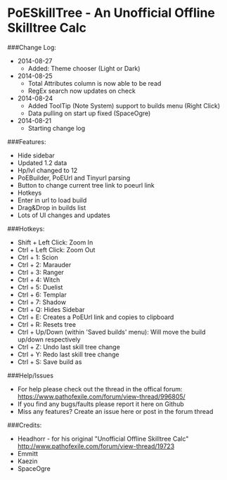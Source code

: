 PoESkillTree - An Unofficial Offline Skilltree Calc
============

###Change Log:
* 2014-08-27
  * Added: Theme chooser (Light or Dark)
* 2014-08-25
  * Total Attributes column is now able to be read
  * RegEx search now updates on check
* 2014-08-24
  * Added ToolTip (Note System) support to builds menu (Right Click)
  * Data pulling on start up fixed (SpaceOgre)
* 2014-08-21
  * Starting change log

###Features: 
* Hide sidebar
* Updated 1.2 data
* Hp/lvl changed to 12
* PoEBuilder, PoEUrl and Tinyurl parsing
* Button to change current tree link to poeurl link
* Hotkeys
* Enter in url to load build
* Drag&Drop in builds list
* Lots of UI changes and updates

###Hotkeys:
* Shift + Left Click: Zoom In
* Ctrl + Left Click: Zoom Out
* Ctrl + 1: Scion
* Ctrl + 2: Marauder
* Ctrl + 3: Ranger
* Ctrl + 4: Witch 
* Ctrl + 5: Duelist
* Ctrl + 6: Templar
* Ctrl + 7: Shadow
* Ctrl + Q: Hides Sidebar
* Ctrl + E: Creates a PoEUrl link and copies to clipboard
* Ctrl + R: Resets tree
* Ctrl + Up/Down (within 'Saved builds' menu): Will move the build up/down respectively
* Ctrl + Z: Undo last skill tree change
* Ctrl + Y: Redo last skill tree change
* Ctrl + S: Save build as

###Help/Issues
* For help please check out the thread in the offical forum: https://www.pathofexile.com/forum/view-thread/996805/
* If you find any bugs/faults please report it here on Github
* Miss any features? Create an issue here or post in the forum thread

###Credits:
* Headhorr - for his original "Unofficial Offline Skilltree Calc" http://www.pathofexile.com/forum/view-thread/19723
* Emmitt
* Kaezin
* SpaceOgre
